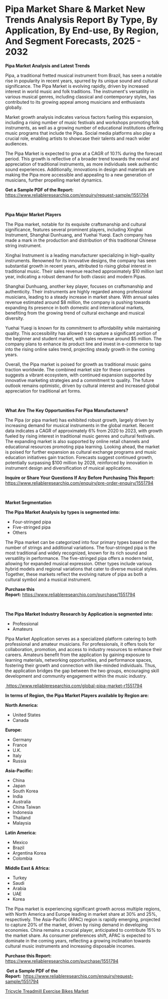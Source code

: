 <p><h1>Pipa Market Share & Market New Trends Analysis Report By Type, By Application, By End-use, By Region, And Segment Forecasts, 2025 - 2032</h1></p><p><strong>Pipa Market Analysis and Latest Trends</strong></p>
<p><p>Pipa, a traditional fretted musical instrument from Brazil, has seen a notable rise in popularity in recent years, spurred by its unique sound and cultural significance. The Pipa Market is evolving rapidly, driven by increased interest in world music and folk traditions. The instrument's versatility in various musical genres, including classical and contemporary styles, has contributed to its growing appeal among musicians and enthusiasts globally.</p><p>Market growth analysis indicates various factors fueling this expansion, including a rising number of music festivals and workshops promoting folk instruments, as well as a growing number of educational institutions offering music programs that include the Pipa. Social media platforms also play a crucial role, enabling artists to showcase their talents and reach wider audiences.</p><p>The Pipa Market is expected to grow at a CAGR of 10.1% during the forecast period. This growth is reflective of a broader trend towards the revival and appreciation of traditional instruments, as more individuals seek authentic sound experiences. Additionally, innovations in design and materials are making the Pipa more accessible and appealing to a new generation of musicians, further propelling market dynamics.</p></p>
<p><strong>Get a Sample PDF of the Report:&nbsp;</strong> <a href="https://www.reliableresearchiq.com/enquiry/request-sample/1551794?utm_campaign=3100&utm_medium=2&utm_source=Github&utm_content=ia&utm_term=05042025&utm_id=pipa">https://www.reliableresearchiq.com/enquiry/request-sample/1551794</a></p>
<p>&nbsp;</p>
<p><strong>Pipa Major Market Players</strong></p>
<p><p>The Pipa market, notable for its exquisite craftsmanship and cultural significance, features several prominent players, including Xinghai Instrument, Shanghai Dunhuang, and Yuehai Yueqi. Each company has made a mark in the production and distribution of this traditional Chinese string instrument.</p><p>Xinghai Instrument is a leading manufacturer specializing in high-quality instruments. Renowned for its innovative designs, the company has seen substantial growth in recent years, attributed to rising global interest in traditional music. Their sales revenue reached approximately $10 million last year, indicating a robust demand for both classic and modern Pipas.</p><p>Shanghai Dunhuang, another key player, focuses on craftsmanship and authenticity. Their instruments are highly regarded among professional musicians, leading to a steady increase in market share. With annual sales revenue estimated around $8 million, the company is pushing towards expanding its presence in both domestic and international markets, benefiting from the growing trend of cultural exchange and musical diversity.</p><p>Yuehai Yueqi is known for its commitment to affordability while maintaining quality. This accessibility has allowed it to capture a significant portion of the beginner and student market, with sales revenue around $5 million. The company plans to enhance its product line and invest in e-commerce to tap into the rising online sales trend, projecting steady growth in the coming years.</p><p>Overall, the Pipa market is poised for growth as traditional music gains traction worldwide. The combined market size for these companies suggests a vibrant ecosystem, with continued expansion supported by innovative marketing strategies and a commitment to quality. The future outlook remains optimistic, driven by cultural interest and increased global appreciation for traditional art forms.</p></p>
<p>&nbsp;</p>
<p><strong>What Are The Key Opportunities For Pipa Manufacturers?</strong></p>
<p><p>The Pipa (or pipa market) has exhibited robust growth, largely driven by increasing demand for musical instruments in the global market. Recent data indicates a CAGR of approximately 6% from 2020 to 2023, with growth fueled by rising interest in traditional music genres and cultural festivals. The expanding market is also supported by online retail channels and educational resources promoting pipa learning. Looking ahead, the market is poised for further expansion as cultural exchange programs and music education initiatives gain traction. Forecasts suggest continued growth, potentially surpassing $100 million by 2028, reinforced by innovation in instrument design and diversification of musical applications.</p></p>
<p><strong>Inquire or Share Your Questions If Any Before Purchasing This Report:</strong> <a href="https://www.reliableresearchiq.com/enquiry/pre-order-enquiry/1551794?utm_campaign=3100&utm_medium=2&utm_source=Github&utm_content=ia&utm_term=05042025&utm_id=pipa">https://www.reliableresearchiq.com/enquiry/pre-order-enquiry/1551794</a></p>
<p>&nbsp;</p>
<p><strong>Market Segmentation</strong></p>
<p><strong>The Pipa Market Analysis by types is segmented into:</strong></p>
<p><ul><li>Four-stringed pipa</li><li>Five-stringed pipa</li><li>Others</li></ul></p>
<p><p>The Pipa market can be categorized into four primary types based on the number of strings and additional variations. The four-stringed pipa is the most traditional and widely recognized, known for its rich sound and versatility in performance. The five-stringed pipa offers a modern twist, allowing for expanded musical expression. Other types include various hybrid models and regional variations that cater to diverse musical styles. Together, these markets reflect the evolving nature of pipa as both a cultural symbol and a musical instrument.</p></p>
<p><strong>Purchase this Report:&nbsp;</strong><a href="https://www.reliableresearchiq.com/purchase/1551794?utm_campaign=3100&utm_medium=2&utm_source=Github&utm_content=ia&utm_term=05042025&utm_id=pipa">https://www.reliableresearchiq.com/purchase/1551794</a></p>
<p>&nbsp;</p>
<p><strong>The Pipa Market Industry Research by Application is segmented into:</strong></p>
<p><ul><li>Professional</li><li>Amateurs</li></ul></p>
<p><p>Pipa Market Application serves as a specialized platform catering to both professional and amateur musicians. For professionals, it offers tools for collaboration, promotion, and access to industry resources to enhance their careers. Amateurs benefit from the application by gaining exposure to learning materials, networking opportunities, and performance spaces, fostering their growth and connection with like-minded individuals. Thus, the application bridges the gap between the two groups, encouraging skill development and community engagement within the music industry.</p></p>
<p><a href="https://www.reliableresearchiq.com/global-pipa-market-r1551794?utm_campaign=3100&utm_medium=2&utm_source=Github&utm_content=ia&utm_term=05042025&utm_id=pipa">&nbsp;https://www.reliableresearchiq.com/global-pipa-market-r1551794</a></p>
<p><strong>In terms of Region, the Pipa Market Players available by Region are:</strong></p>
<p>
    <p> <strong> North America: </strong>
        <ul>
            <li>United States</li>
            <li>Canada</li>
        </ul>
        </p> 
    <p> <strong> Europe: </strong>
        <ul>
            <li>Germany</li>
            <li>France</li>
            <li>U.K.</li>
            <li>Italy</li>
            <li>Russia</li>
        </ul>
        </p> 
    <p> <strong> Asia-Pacific: </strong>
        <ul>
            <li>China</li>
            <li>Japan</li>
            <li>South Korea</li>
            <li>India</li>
            <li>Australia</li>
            <li>China Taiwan</li>
            <li>Indonesia</li>
            <li>Thailand</li>
            <li>Malaysia</li>
        </ul>
        </p> 
    <p> <strong> Latin America: </strong>
        <ul>
            <li>Mexico</li>
            <li>Brazil</li>
            <li>Argentina Korea</li>
            <li>Colombia</li>
        </ul>
        </p> 
    <p> <strong> Middle East & Africa: </strong>
        <ul>
            <li>Turkey</li>
            <li>Saudi</li>
            <li>Arabia</li>
            <li>UAE</li>
            <li>Korea</li>
        </ul>
    </p>
    </p>
<p><p>The Pipa market is experiencing significant growth across multiple regions, with North America and Europe leading in market share at 30% and 25%, respectively. The Asia-Pacific (APAC) region is rapidly emerging, projected to capture 20% of the market, driven by rising demand in developing economies. China remains a crucial player, anticipated to contribute 15% to the market share. As consumer preferences shift, APAC is expected to dominate in the coming years, reflecting a growing inclination towards cultural music instruments and increasing disposable incomes.</p></p>
<p><strong>Purchase this Report: </strong><a href="https://www.reliableresearchiq.com/purchase/1551794?utm_campaign=3100&utm_medium=2&utm_source=Github&utm_content=ia&utm_term=05042025&utm_id=pipa">https://www.reliableresearchiq.com/purchase/1551794</a></p>
<p>&nbsp;<strong>Get a Sample PDF of the Report:&nbsp;&nbsp;</strong><a href="https://www.reliableresearchiq.com/enquiry/request-sample/1551794?utm_campaign=3100&utm_medium=2&utm_source=Github&utm_content=ia&utm_term=05042025&utm_id=pipa">https://www.reliableresearchiq.com/enquiry/request-sample/1551794</a></p>
<p><strong></strong></p>
<p><p><a href="https://github.com/tashipmhuiri/Market-Research-Report-List-1/blob/main/tricycle-treadmill-exercise-bikes-market.md?utm_campaign=3100&utm_medium=2&utm_source=Github&utm_content=ia&utm_term=05042025&utm_id=pipa">Tricycle Treadmill Exercise Bikes Market</a></p></p>